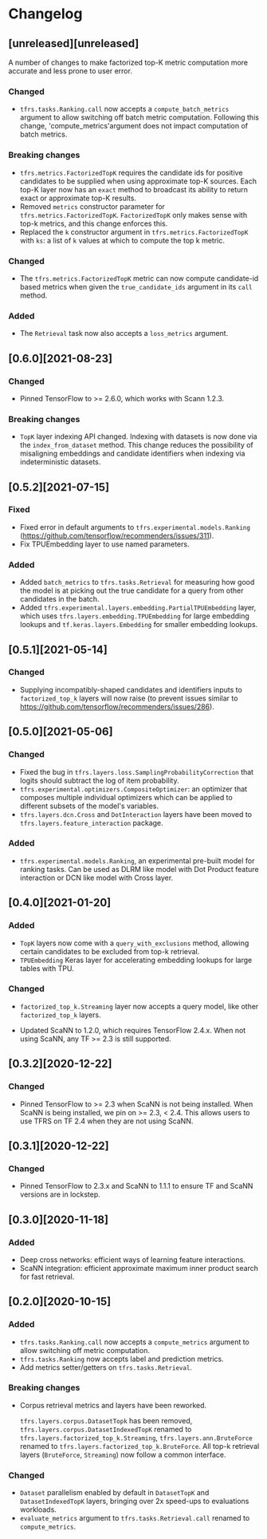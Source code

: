 # Changelog

## [unreleased][unreleased]

A number of changes to make factorized top-K metric computation more accurate
and less prone to user error.

### Changed

-   `tfrs.tasks.Ranking.call` now accepts a `compute_batch_metrics` argument to
    allow switching off batch metric computation. Following this change,
    'compute_metrics'argument does not impact computation of batch metrics.

### Breaking changes

-   `tfrs.metrics.FactorizedTopK` requires the candidate ids for positive
    candidates to be supplied when using approximate top-K sources. Each top-K
    layer now has an `exact` method to broadcast its ability to return exact or
    approximate top-K results.
-   Removed `metrics` constructor parameter for `tfrs.metrics.FactorizedTopK`.
    `FactorizedTopK` only makes sense with top-k metrics, and this change
    enforces this.
-   Replaced the `k` constructor argument in `tfrs.metrics.FactorizedTopK` with
    `ks`: a list of `k` values at which to compute the top k metric.

### Changed

-   The `tfrs.metrics.FactorizedTopK` metric can now compute candidate-id based
    metrics when given the `true_candidate_ids` argument in its `call` method.

### Added

-   The `Retrieval` task now also accepts a `loss_metrics` argument.

## [0.6.0][2021-08-23]

### Changed

-   Pinned TensorFlow to >= 2.6.0, which works with Scann 1.2.3.

### Breaking changes

-   `TopK` layer indexing API changed. Indexing with datasets is now done via
    the `index_from_dataset` method. This change reduces the possibility of
    misaligning embeddings and candidate identifiers when indexing via
    indeterministic datasets.

## [0.5.2][2021-07-15]

### Fixed

-   Fixed error in default arguments to `tfrs.experimental.models.Ranking`
    (https://github.com/tensorflow/recommenders/issues/311).
-   Fix TPUEmbedding layer to use named parameters.

### Added

-   Added `batch_metrics` to `tfrs.tasks.Retrieval` for measuring how good the
    model is at picking out the true candidate for a query from other candidates
    in the batch.
-   Added `tfrs.experimental.layers.embedding.PartialTPUEmbedding` layer, which
    uses `tfrs.layers.embedding.TPUEmbedding` for large embedding lookups and
    `tf.keras.layers.Embedding` for smaller embedding lookups.

## [0.5.1][2021-05-14]

### Changed

-   Supplying incompatibly-shaped candidates and identifiers inputs to
    `factorized_top_k` layers will now raise (to prevent issues similar to
    https://github.com/tensorflow/recommenders/issues/286).

## [0.5.0][2021-05-06]

### Changed

-   Fixed the bug in `tfrs.layers.loss.SamplingProbabilityCorrection` that logits
    should subtract the log of item probability.
-   `tfrs.experimental.optimizers.CompositeOptimizer`: an optimizer that
    composes multiple individual optimizers which can be applied to different
    subsets of the model's variables.
-   `tfrs.layers.dcn.Cross` and `DotInteraction` layers have been moved to
    `tfrs.layers.feature_interaction` package.

### Added

-   `tfrs.experimental.models.Ranking`, an experimental pre-built model for
    ranking tasks. Can be used as DLRM like model with Dot Product feature
    interaction or DCN like model with Cross layer.

## [0.4.0][2021-01-20]

### Added

-   `TopK` layers now come with a `query_with_exclusions` method, allowing
    certain candidates to be excluded from top-k retrieval.
-   `TPUEmbedding` Keras layer for accelerating embedding lookups for large
    tables with TPU.

### Changed

-   `factorized_top_k.Streaming` layer now accepts a query model, like other
    `factorized_top_k` layers.

-   Updated ScaNN to 1.2.0, which requires TensorFlow 2.4.x. When not using
    ScaNN, any TF >= 2.3 is still supported.

## [0.3.2][2020-12-22]

### Changed

-   Pinned TensorFlow to >= 2.3 when ScaNN is not being installed. When ScaNN is
    being installed, we pin on >= 2.3, < 2.4. This allows users to use TFRS on
    TF 2.4 when they are not using ScaNN.

## [0.3.1][2020-12-22]

### Changed

-   Pinned TensorFlow to 2.3.x and ScaNN to 1.1.1 to ensure TF and ScaNN
    versions are in lockstep.

## [0.3.0][2020-11-18]

### Added

-   Deep cross networks: efficient ways of learning feature interactions.
-   ScaNN integration: efficient approximate maximum inner product search for
    fast retrieval.

## [0.2.0][2020-10-15]

### Added

-   `tfrs.tasks.Ranking.call` now accepts a `compute_metrics` argument to allow
    switching off metric computation.
-   `tfrs.tasks.Ranking` now accepts label and prediction metrics.
-   Add metrics setter/getters on `tfrs.tasks.Retrieval`.

### Breaking changes

-   Corpus retrieval metrics and layers have been reworked.

    `tfrs.layers.corpus.DatasetTopk` has been removed,
    `tfrs.layers.corpus.DatasetIndexedTopK` renamed to
    `tfrs.layers.factorized_top_k.Streaming`, `tfrs.layers.ann.BruteForce`
    renamed to `tfrs.layers.factorized_top_k.BruteForce`. All top-k retrieval
    layers (`BruteForce`, `Streaming`) now follow a common interface.

### Changed

-   `Dataset` parallelism enabled by default in `DatasetTopK` and
    `DatasetIndexedTopK` layers, bringing over 2x speed-ups to evaluations
    workloads.
-   `evaluate_metrics` argument to `tfrs.tasks.Retrieval.call` renamed to
    `compute_metrics`.
